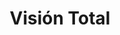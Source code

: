 ---
title: "Visión Total"
url: /santa-cruz-de-la-sierra/vision-total-calle-bernabe-sosa/
shop: Optiker
---